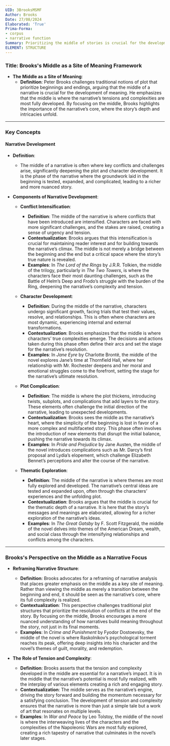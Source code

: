```yaml
---
UID: 3BrooksMSMF
Author: Brooks
Date: 27/08/2024
Elaborated: 'True'
Prima-Forma:
- corpus
- narrative function
Summary: Prioritizing the middle of stories is crucial for the development of meaning.
ELEMENT: STRUCTURE
---
```

### Title: **Brooks's Middle as a Site of Meaning Framework**

- **The Middle as a Site of Meaning**:
  - **Definition**: Peter Brooks challenges traditional notions of plot that prioritize beginnings and endings, arguing that the middle of a narrative is crucial for the development of meaning. He emphasizes that the middle is where the narrative’s tensions and complexities are most fully developed. By focusing on the middle, Brooks highlights the importance of the narrative’s core, where the story’s depth and intricacies unfold.

---

### **Key Concepts**

#### **Narrative Development**

- **Definition**:
  - The middle of a narrative is often where key conflicts and challenges arise, significantly deepening the plot and character development. It is the phase of the narrative where the groundwork laid in the beginning is tested, expanded, and complicated, leading to a richer and more nuanced story.

- **Components of Narrative Development**:
  - **Conflict Intensification**:
    - **Definition**: The middle of the narrative is where conflicts that have been introduced are intensified. Characters are faced with more significant challenges, and the stakes are raised, creating a sense of urgency and tension.
    - **Contextualization**: Brooks argues that this intensification is crucial for maintaining reader interest and for building towards the narrative’s climax. The middle is not merely a bridge between the beginning and the end but a critical space where the story’s true nature is revealed.
    - **Examples**: In *The Lord of the Rings* by J.R.R. Tolkien, the middle of the trilogy, particularly in *The Two Towers*, is where the characters face their most daunting challenges, such as the Battle of Helm’s Deep and Frodo’s struggle with the burden of the Ring, deepening the narrative’s complexity and tension.

  - **Character Development**:
    - **Definition**: During the middle of the narrative, characters undergo significant growth, facing trials that test their values, resolve, and relationships. This is often where characters are most dynamic, experiencing internal and external transformations.
    - **Contextualization**: Brooks emphasizes that the middle is where characters’ true complexities emerge. The decisions and actions taken during this phase often define their arcs and set the stage for the narrative’s resolution.
    - **Examples**: In *Jane Eyre* by Charlotte Brontë, the middle of the novel explores Jane’s time at Thornfield Hall, where her relationship with Mr. Rochester deepens and her moral and emotional struggles come to the forefront, setting the stage for the narrative’s ultimate resolution.

  - **Plot Complication**:
    - **Definition**: The middle is where the plot thickens, introducing twists, subplots, and complications that add layers to the story. These elements often challenge the initial direction of the narrative, leading to unexpected developments.
    - **Contextualization**: Brooks sees the middle as the narrative’s heart, where the simplicity of the beginning is lost in favor of a more complex and multifaceted story. This phase often involves the introduction of new elements that disrupt the initial balance, pushing the narrative towards its climax.
    - **Examples**: In *Pride and Prejudice* by Jane Austen, the middle of the novel introduces complications such as Mr. Darcy’s first proposal and Lydia’s elopement, which challenge Elizabeth Bennet’s perceptions and alter the course of the narrative.

  - **Thematic Exploration**:
    - **Definition**: The middle of the narrative is where themes are most fully explored and developed. The narrative’s central ideas are tested and expanded upon, often through the characters’ experiences and the unfolding plot.
    - **Contextualization**: Brooks argues that the middle is crucial for the thematic depth of a narrative. It is here that the story’s messages and meanings are elaborated, allowing for a richer exploration of the narrative’s ideas.
    - **Examples**: In *The Great Gatsby* by F. Scott Fitzgerald, the middle of the novel delves into themes of the American Dream, wealth, and social class through the intensifying relationships and conflicts among the characters.

---

### **Brooks's Perspective on the Middle as a Narrative Focus**

- **Reframing Narrative Structure**:
  - **Definition**: Brooks advocates for a reframing of narrative analysis that places greater emphasis on the middle as a key site of meaning. Rather than viewing the middle as merely a transition between the beginning and end, it should be seen as the narrative’s core, where its full complexity is realized.
  - **Contextualization**: This perspective challenges traditional plot structures that prioritize the resolution of conflicts at the end of the story. By focusing on the middle, Brooks encourages a more nuanced understanding of how narratives build meaning throughout the story, not just in its final moments.
  - **Examples**: In *Crime and Punishment* by Fyodor Dostoevsky, the middle of the novel is where Raskolnikov’s psychological torment reaches its peak, offering deep insights into his character and the novel’s themes of guilt, morality, and redemption.

- **The Role of Tension and Complexity**:
  - **Definition**: Brooks asserts that the tension and complexity developed in the middle are essential for a narrative’s impact. It is in the middle that the narrative’s potential is most fully realized, with the interplay of various elements creating a rich and engaging story.
  - **Contextualization**: The middle serves as the narrative’s engine, driving the story forward and building the momentum necessary for a satisfying conclusion. The development of tension and complexity ensures that the narrative is more than just a simple tale but a work of art that resonates on multiple levels.
  - **Examples**: In *War and Peace* by Leo Tolstoy, the middle of the novel is where the interweaving lives of the characters and the complexities of the Napoleonic Wars are most fully explored, creating a rich tapestry of narrative that culminates in the novel’s later stages.